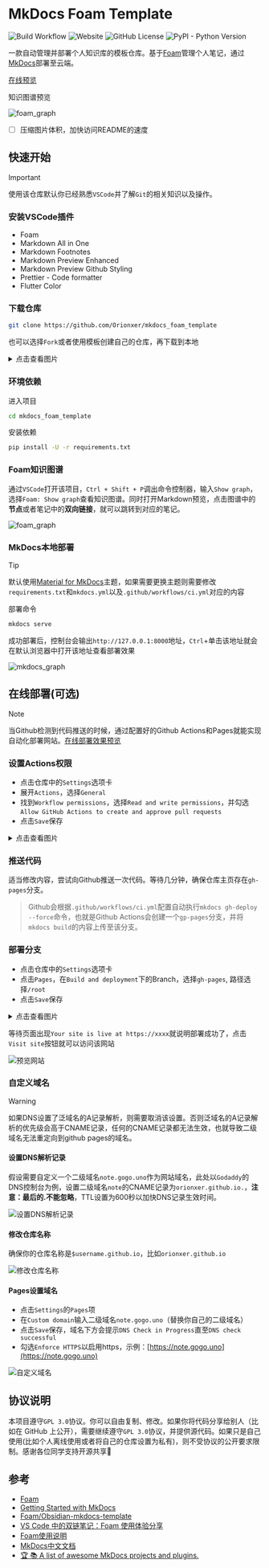 ﻿# MkDocs Foam Template

![Build Workflow](https://github.com/orionxer/mkdocs_foam_template/actions/workflows/ci.yml/badge.svg)
![Website](https://img.shields.io/website?url=https%3A%2F%2Forionxer.github.io/mkdocs_foam_template)
![GitHub License](https://img.shields.io/github/license/orionxer/mkdocs_foam_template)
![PyPI - Python Version](https://img.shields.io/pypi/pyversions/mkdocs)

一款自动管理并部署个人知识库的模板仓库。基于[Foam](https://github.com/foambubble/foam)管理个人笔记，通过[MkDocs](https://www.mkdocs.org/getting-started/)部署至云端。

[在线预览](https://orionxer.github.io/mkdocs_foam_template)

知识图谱预览

![foam_graph](docs/images/foam_graph.gif)

- [ ] 压缩图片体积，加快访问README的速度

## 快速开始
> [!IMPORTANT]  
> 使用该仓库默认你已经熟悉`VSCode`并了解`Git`的相关知识以及操作。

### 安装VSCode插件
- Foam
- Markdown All in One
- Markdown Footnotes
- Markdown Preview Enhanced
- Markdown Preview Github Styling
- Prettier - Code formatter
- Flutter Color

### 下载仓库
```sh
git clone https://github.com/Orionxer/mkdocs_foam_template
```
也可以选择`Fork`或者使用模板创建自己的仓库，再下载到本地

<details>
<summary>点击查看图片</summary> 

![通过模板创建仓库](docs/images/use_template.png)
</details>

### 环境依赖
进入项目
```sh
cd mkdocs_foam_template
```
安装依赖
```sh
pip install -U -r requirements.txt
```

### Foam知识图谱
通过`VSCode`打开该项目，`Ctrl + Shift + P`调出命令控制器，输入`Show graph`，选择`Foam: Show graph`查看知识图谱。同时打开Markdown预览，点击图谱中的**节点**或者笔记中的**双向链接**，就可以跳转到对应的笔记。

![foam_graph](docs/images/foam_graph.png)

### MkDocs本地部署

> [!TIP]  
> 默认使用[Material for MkDocs](https://squidfunk.github.io/mkdocs-material/)主题，如果需要更换主题则需要修改`requirements.txt`和`mkdocs.yml`以及`.github/workflows/ci.yml`对应的内容

部署命令
```sh
mkdocs serve
```
成功部署后，控制台会输出`http://127.0.0.1:8000`地址，`Ctrl`+单击该地址就会在默认浏览器中打开该地址查看部署效果

![mkdocs_graph](docs/images/mkdocs_graph.gif)


## 在线部署(可选)
> [!NOTE]  
> 当Github检测到代码推送的时候，通过配置好的Github Actions和Pages就能实现自动化部署网站。[在线部署效果预览](https://orionxer.github.io/mkdocs_foam_template)

### 设置Actions权限
- 点击仓库中的`Settings`选项卡
- 展开`Actions`，选择`General`
- 找到`Workflow permissions`，选择`Read and write permissions`，并勾选`Allow GitHub Actions to create and approve pull requests`
- 点击`Save`保存
   
<details>
<summary>点击查看图片</summary>

![设置Workflow权限](docs/images/workflow_permissions.png)
</details>

### 推送代码
适当修改内容，尝试向Github推送一次代码。等待几分钟，确保仓库主页存在`gh-pages`分支。
> Github会根据`.github/workflows/ci.yml`配置自动执行`mkdocs gh-deploy --force`命令，也就是Github Actions会创建一个`gp-pages`分支，并将`mkdocs build`的内容上传至该分支。

### 部署分支
- 点击仓库中的`Settings`选项卡
- 点击`Pages`，在`Build and deployment`下的Branch，选择`gh-pages`, 路径选择`/root`
- 点击`Save`保存

<details>
<summary>点击查看图片</summary>

![部署分支](docs/images/pages_branch.png)
</details>

等待页面出现`Your site is live at https://xxxx`就说明部署成功了，点击`Visit site`按钮就可以访问该网站

![预览网站](docs/images/live_site.png)

### 自定义域名

> [!WARNING]
> 如果DNS设置了泛域名的A记录解析，则需要取消该设置。否则泛域名的A记录解析的优先级会高于CNAME记录，任何的CNAME记录都无法生效，也就导致二级域名无法重定向到github pages的域名。

#### 设置DNS解析记录
假设需要自定义一个二级域名`note.gogo.uno`作为网站域名，此处以`Godaddy`的DNS控制台为例，设置二级域名`note`的CNAME记录为`orionxer.github.io.`，**注意：最后的.不能忽略**，TTL设置为600秒以加快DNS记录生效时间。

![设置DNS解析记录](docs/images/set_dns.png)

#### 修改仓库名称
确保你的仓库名称是`$username.github.io`，比如`orionxer.github.io`

![修改仓库名称](docs/images/rename_repository.png)

#### Pages设置域名
- 点击`Settings`的`Pages`项
- 在`Custom domain`输入二级域名`note.gogo.uno`（替换你自己的二级域名）
- 点击`Save`保存，域名下方会提示`DNS Check in Progress`直至`DNS check successful`
- 勾选`Enforce HTTPS`以启用https，示例：[https://note.gogo.uno](https://note.gogo.uno)

![自定义域名](docs/images/custom_domain.png)

## 协议说明
本项目遵守`GPL 3.0`协议。你可以自由复制、修改。如果你将代码分享给别人（比如在 GitHub 上公开），需要继续遵守`GPL 3.0`协议，并提供源代码。如果只是自己使用(比如个人离线使用或者将自己的仓库设置为私有)，则不受协议的公开要求限制。感谢各位同学支持开源共享🍻

## 参考
- [Foam](https://github.com/foambubble/foam)
- [Getting Started with MkDocs](https://www.mkdocs.org/getting-started/)
- [Foam/Obsidian-mkdocs-template](https://github.com/Jackiexiao/foam-mkdocs-template)
- [VS Code 中的双链笔记：Foam 使用体验分享](https://sspai.com/post/70956)
- [Foam使用说明](https://www.onekbase.com/kb-km/2dn-km-vsc-foam.html)
- [MkDocs中文文档](https://hellowac.github.io/mkdocs-docs-zh/)
- [🏆 📚 A list of awesome MkDocs projects and plugins.](https://github.com/mkdocs/catalog)
